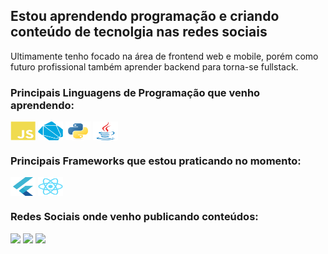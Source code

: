 ## Estou aprendendo programação e criando conteúdo de tecnolgia nas redes sociais

Ultimamente tenho focado na área de frontend web e mobile, porém como futuro profissional também aprender backend para torna-se fullstack.

### Principais Linguagens de Programação que venho aprendendo:

<div style="display: inline_block">
  <img align="center" alt="thiagoJs" height="30" width="40" src="https://raw.githubusercontent.com/devicons/devicon/master/icons/javascript/javascript-plain.svg">
  <img align="center" alt="thiagoDart" height="30" width="40" src="https://raw.githubusercontent.com/devicons/devicon/master/icons/dart/dart-plain.svg">
  <img align="center" alt="thiagoPython" height="30" width="40"  src="https://raw.githubusercontent.com/devicons/devicon/master/icons/python/python-original.svg">
  <img align="center" alt="thiagoJava" height="30" width="40"  src="https://raw.githubusercontent.com/devicons/devicon/master/icons/java/java-original.svg">  
</div>

### Principais Frameworks que estou praticando no momento:
<div>
    <img align="center" alt="thiagoFlutter" height="30" width="40"  src="https://raw.githubusercontent.com/devicons/devicon/master/icons/flutter/flutter-original.svg">
    <img align="center" alt="thiagoReact" height="30" width="40"  src="https://raw.githubusercontent.com/devicons/devicon/master/icons/react/react-original.svg">
</div>

### Redes Sociais onde venho publicando conteúdos:
<div style="margin-bottom: 10px">
  <a href="https://www.youtube.com/channel/UCDiRmN6TUOy__slN7_usZtQ/videos" target="_blank"><img src="https://img.shields.io/badge/YouTube-FF0000?style=for-the-badge&logo=youtube&logoColor=white" target="_blank"></a>
  <a href="https://instagram.com/thiagobenevide" target="_blank"><img src="https://img.shields.io/badge/-Instagram-%23E4405F?style=for-the-badge&logo=instagram&logoColor=white" target="_blank"></a>
  <a href="https://www.linkedin.com/in/thiagobenevide/" target="_blank"><img src="https://img.shields.io/badge/-LinkedIn-%230077B5?style=for-the-badge&logo=linkedin&logoColor=white" target="_blank"></a> 
</div>


